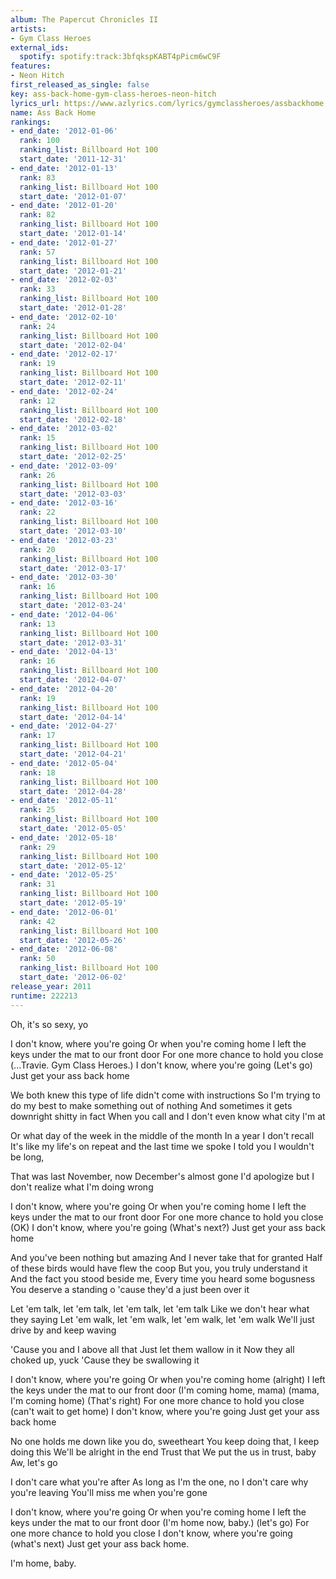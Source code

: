 ```yaml
---
album: The Papercut Chronicles II
artists:
- Gym Class Heroes
external_ids:
  spotify: spotify:track:3bfqkspKABT4pPicm6wC9F
features:
- Neon Hitch
first_released_as_single: false
key: ass-back-home-gym-class-heroes-neon-hitch
lyrics_url: https://www.azlyrics.com/lyrics/gymclassheroes/assbackhome.html
name: Ass Back Home
rankings:
- end_date: '2012-01-06'
  rank: 100
  ranking_list: Billboard Hot 100
  start_date: '2011-12-31'
- end_date: '2012-01-13'
  rank: 83
  ranking_list: Billboard Hot 100
  start_date: '2012-01-07'
- end_date: '2012-01-20'
  rank: 82
  ranking_list: Billboard Hot 100
  start_date: '2012-01-14'
- end_date: '2012-01-27'
  rank: 57
  ranking_list: Billboard Hot 100
  start_date: '2012-01-21'
- end_date: '2012-02-03'
  rank: 33
  ranking_list: Billboard Hot 100
  start_date: '2012-01-28'
- end_date: '2012-02-10'
  rank: 24
  ranking_list: Billboard Hot 100
  start_date: '2012-02-04'
- end_date: '2012-02-17'
  rank: 19
  ranking_list: Billboard Hot 100
  start_date: '2012-02-11'
- end_date: '2012-02-24'
  rank: 12
  ranking_list: Billboard Hot 100
  start_date: '2012-02-18'
- end_date: '2012-03-02'
  rank: 15
  ranking_list: Billboard Hot 100
  start_date: '2012-02-25'
- end_date: '2012-03-09'
  rank: 26
  ranking_list: Billboard Hot 100
  start_date: '2012-03-03'
- end_date: '2012-03-16'
  rank: 22
  ranking_list: Billboard Hot 100
  start_date: '2012-03-10'
- end_date: '2012-03-23'
  rank: 20
  ranking_list: Billboard Hot 100
  start_date: '2012-03-17'
- end_date: '2012-03-30'
  rank: 16
  ranking_list: Billboard Hot 100
  start_date: '2012-03-24'
- end_date: '2012-04-06'
  rank: 13
  ranking_list: Billboard Hot 100
  start_date: '2012-03-31'
- end_date: '2012-04-13'
  rank: 16
  ranking_list: Billboard Hot 100
  start_date: '2012-04-07'
- end_date: '2012-04-20'
  rank: 19
  ranking_list: Billboard Hot 100
  start_date: '2012-04-14'
- end_date: '2012-04-27'
  rank: 17
  ranking_list: Billboard Hot 100
  start_date: '2012-04-21'
- end_date: '2012-05-04'
  rank: 18
  ranking_list: Billboard Hot 100
  start_date: '2012-04-28'
- end_date: '2012-05-11'
  rank: 25
  ranking_list: Billboard Hot 100
  start_date: '2012-05-05'
- end_date: '2012-05-18'
  rank: 29
  ranking_list: Billboard Hot 100
  start_date: '2012-05-12'
- end_date: '2012-05-25'
  rank: 31
  ranking_list: Billboard Hot 100
  start_date: '2012-05-19'
- end_date: '2012-06-01'
  rank: 42
  ranking_list: Billboard Hot 100
  start_date: '2012-05-26'
- end_date: '2012-06-08'
  rank: 50
  ranking_list: Billboard Hot 100
  start_date: '2012-06-02'
release_year: 2011
runtime: 222213
---
```

Oh, it's so sexy, yo


I don't know, where you're going
Or when you're coming home
I left the keys under the mat to our front door
For one more chance to hold you close
(...Travie. Gym Class Heroes.)
I don't know, where you're going
(Let's go)
Just get your ass back home


We both knew this type of life didn't come with instructions
So I'm trying to do my best to make something out of nothing
And sometimes it gets downright shitty in fact
When you call and I don't even know what city I'm at

Or what day of the week in the middle of the month
In a year I don't recall
It's like my life's on repeat and the last time we spoke
I told you I wouldn't be long,

That was last November, now December's almost gone
I'd apologize but I don't realize what I'm doing wrong

I don't know, where you're going
Or when you're coming home
I left the keys under the mat to our front door
For one more chance to hold you close
(OK)
I don't know, where you're going
(What's next?)
Just get your ass back home


And you've been nothing but amazing
And I never take that for granted
Half of these birds would have flew the coop
But you, you truly understand it
And the fact you stood beside me,
Every time you heard some bogusness
You deserve a standing o 'cause they'd a just been over it

Let 'em talk, let 'em talk, let 'em talk, let 'em talk
Like we don't hear what they saying
Let 'em walk, let 'em walk, let 'em walk, let 'em walk
We'll just drive by and keep waving

'Cause you and I above all that
Just let them wallow in it
Now they all choked up, yuck
'Cause they be swallowing it

I don't know, where you're going
Or when you're coming home
(alright)
I left the keys under the mat to our front door
(I'm coming home, mama)
(mama, I'm coming home)
(That's right)
For one more chance to hold you close
(can't wait to get home)
I don't know, where you're going
Just get your ass back home

No one holds me down like you do, sweetheart
You keep doing that, I keep doing this
We'll be alright in the end
Trust that
We put the us in trust, baby
Aw, let's go

I don't care what you're after
As long as I'm the one, no
I don't care why you're leaving
You'll miss me when you're gone

I don't know, where you're going
Or when you're coming home
I left the keys under the mat to our front door
(I'm home now, baby.)
(let's go)
For one more chance to hold you close
I don't know, where you're going
(what's next)
Just get your ass back home.

I'm home, baby.
